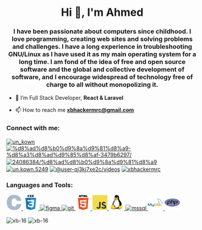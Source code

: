 <h1 align="center">Hi 👋, I'm Ahmed</h1>
<h3 align="center">I have been passionate about computers since childhood. I love programming, creating web sites and solving problems and challenges. I have a long experience in troubleshooting GNU/Linux as I have used it as my main operating system for a long time. I am fond of the idea of free and open source software and the global and collective development of software, and I encourage widespread of technology free of charge to all without monopolizing it.</h3>

- 🌱 I’m Full Stack Developer, **React & Laravel**

- 📫 How to reach me **xbhackermrc@gmail.com**

<h3 align="left">Connect with me:</h3>
<p align="left">
<a href="https://codepen.io/un_kown" target="blank"><img align="center" src="https://raw.githubusercontent.com/rahuldkjain/github-profile-readme-generator/master/src/images/icons/Social/codepen.svg" alt="un_kown" height="30" width="40" /></a>
<a href="https://www.linkedin.com/in/ahmed-assari/" target="blank"><img align="center" src="https://raw.githubusercontent.com/rahuldkjain/github-profile-readme-generator/master/src/images/icons/Social/linked-in-alt.svg" alt="%d8%ad%d8%b0%d9%8a%d9%81%d8%a9-%d8%a3%d8%ad%d9%85%d8%af-3479b6297/" height="30" width="40" /></a>
<a href="https://stackoverflow.com/users/24086384/%d8%ad%d8%b0%d9%8a%d9%81%d8%a9" target="blank"><img align="center" src="https://raw.githubusercontent.com/rahuldkjain/github-profile-readme-generator/master/src/images/icons/Social/stack-overflow.svg" alt="24086384/%d8%ad%d8%b0%d9%8a%d9%81%d8%a9" height="30" width="40" /></a>
<a href="https://fb.com/un.kown.5249" target="blank"><img align="center" src="https://raw.githubusercontent.com/rahuldkjain/github-profile-readme-generator/master/src/images/icons/Social/facebook.svg" alt="un.kown.5249" height="30" width="40" /></a>
<a href="https://www.youtube.com/channel/UCGSOTd40ldc0bV5ULIyP0gw" target="blank"><img align="center" src="https://raw.githubusercontent.com/rahuldkjain/github-profile-readme-generator/master/src/images/icons/Social/youtube.svg" alt="@user-qj3kj7xe2c/videos" height="30" width="40" /></a>
<a href="https://www.hackerrank.com/xbhackermrc" target="blank"><img align="center" src="https://raw.githubusercontent.com/rahuldkjain/github-profile-readme-generator/master/src/images/icons/Social/hackerrank.svg" alt="xbhackermrc" height="30" width="40" /></a>
</p>

<h3 align="left">Languages and Tools:</h3>
<p align="left"> <a href="https://www.cprogramming.com/" target="_blank" rel="noreferrer"> <img src="https://raw.githubusercontent.com/devicons/devicon/master/icons/c/c-original.svg" alt="c" width="40" height="40"/> </a> <a href="https://www.w3schools.com/css/" target="_blank" rel="noreferrer"> <img src="https://raw.githubusercontent.com/devicons/devicon/master/icons/css3/css3-original-wordmark.svg" alt="css3" width="40" height="40"/> </a> <a href="https://www.figma.com/" target="_blank" rel="noreferrer"> <img src="https://www.vectorlogo.zone/logos/figma/figma-icon.svg" alt="figma" width="40" height="40"/> </a> <a href="https://git-scm.com/" target="_blank" rel="noreferrer"> <img src="https://www.vectorlogo.zone/logos/git-scm/git-scm-icon.svg" alt="git" width="40" height="40"/> </a> <a href="https://www.w3.org/html/" target="_blank" rel="noreferrer"> <img src="https://raw.githubusercontent.com/devicons/devicon/master/icons/html5/html5-original-wordmark.svg" alt="html5" width="40" height="40"/> </a> <a href="https://developer.mozilla.org/en-US/docs/Web/JavaScript" target="_blank" rel="noreferrer"> <img src="https://raw.githubusercontent.com/devicons/devicon/master/icons/javascript/javascript-original.svg" alt="javascript" width="40" height="40"/> </a> <a href="https://www.linux.org/" target="_blank" rel="noreferrer"> <img src="https://raw.githubusercontent.com/devicons/devicon/master/icons/linux/linux-original.svg" alt="linux" width="40" height="40"/> </a> <a href="https://www.microsoft.com/en-us/sql-server" target="_blank" rel="noreferrer"> <img src="https://www.svgrepo.com/show/303229/microsoft-sql-server-logo.svg" alt="mssql" width="40" height="40"/> </a> <a href="https://www.mysql.com/" target="_blank" rel="noreferrer"> <img src="https://raw.githubusercontent.com/devicons/devicon/master/icons/mysql/mysql-original-wordmark.svg" alt="mysql" width="40" height="40"/> </a> <a href="https://www.php.net" target="_blank" rel="noreferrer"> <img src="https://raw.githubusercontent.com/devicons/devicon/master/icons/php/php-original.svg" alt="php" width="40" height="40"/> </a> </p>

<img align="center" src="https://github-readme-stats.vercel.app/api/top-langs?username=xb-16&show_icons=true&locale=en&layout=compact" alt="xb-16" />

<img align="center" src="https://github-readme-streak-stats.herokuapp.com/?user=xb-16&" alt="xb-16" />
